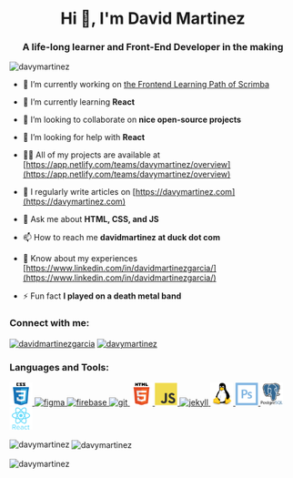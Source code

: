 <h1 align="center">Hi 👋, I'm David Martinez</h1>
<h3 align="center">A life-long learner and Front-End Developer in the making</h3>

<p align="left"> <img src="https://komarev.com/ghpvc/?username=davymartinez&label=Profile%20views&color=0e75b6&style=flat" alt="davymartinez" /> </p>

<!--p align="left"> <a href="https://github.com/ryo-ma/github-profile-trophy"><img src="https://github-profile-trophy.vercel.app/?username=davymartinez" alt="davymartinez" /></a> </p-->

- 🔭 I’m currently working on [the Frontend Learning Path of Scrimba](https://scrimba.com/learn/frontend)

- 🌱 I’m currently learning **React**

- 👯 I’m looking to collaborate on **nice open-source projects**

- 🤝 I’m looking for help with **React**

- 👨‍💻 All of my projects are available at [https://app.netlify.com/teams/davymartinez/overview](https://app.netlify.com/teams/davymartinez/overview)

- 📝 I regularly write articles on [https://davymartinez.com](https://davymartinez.com)

- 💬 Ask me about **HTML, CSS, and JS**

- 📫 How to reach me **davidmartinez at duck dot com**

- 📄 Know about my experiences [https://www.linkedin.com/in/davidmartinezgarcia/](https://www.linkedin.com/in/davidmartinezgarcia/)

- ⚡ Fun fact **I played on a death metal band**

<h3 align="left">Connect with me:</h3>
<p align="left">
<a href="https://linkedin.com/in/davidmartinezgarcia" target="blank"><img align="center" src="https://raw.githubusercontent.com/rahuldkjain/github-profile-readme-generator/master/src/images/icons/Social/linked-in-alt.svg" alt="davidmartinezgarcia" height="30" width="40" /></a>
<a href="https://codesandbox.com/davymartinez" target="blank"><img align="center" src="https://raw.githubusercontent.com/rahuldkjain/github-profile-readme-generator/master/src/images/icons/Social/codesandbox.svg" alt="davymartinez" height="30" width="40" /></a>
</p>

<h3 align="left">Languages and Tools:</h3>
<p align="left"> <a href="https://www.w3schools.com/css/" target="_blank" rel="noreferrer"> <img src="https://raw.githubusercontent.com/devicons/devicon/master/icons/css3/css3-original-wordmark.svg" alt="css3" width="40" height="40"/> </a> <a href="https://www.figma.com/" target="_blank" rel="noreferrer"> <img src="https://www.vectorlogo.zone/logos/figma/figma-icon.svg" alt="figma" width="40" height="40"/> </a> <a href="https://firebase.google.com/" target="_blank" rel="noreferrer"> <img src="https://www.vectorlogo.zone/logos/firebase/firebase-icon.svg" alt="firebase" width="40" height="40"/> </a> <a href="https://git-scm.com/" target="_blank" rel="noreferrer"> <img src="https://www.vectorlogo.zone/logos/git-scm/git-scm-icon.svg" alt="git" width="40" height="40"/> </a> <a href="https://www.w3.org/html/" target="_blank" rel="noreferrer"> <img src="https://raw.githubusercontent.com/devicons/devicon/master/icons/html5/html5-original-wordmark.svg" alt="html5" width="40" height="40"/> </a> <a href="https://developer.mozilla.org/en-US/docs/Web/JavaScript" target="_blank" rel="noreferrer"> <img src="https://raw.githubusercontent.com/devicons/devicon/master/icons/javascript/javascript-original.svg" alt="javascript" width="40" height="40"/> </a> <a href="https://jekyllrb.com/" target="_blank" rel="noreferrer"> <img src="https://www.vectorlogo.zone/logos/jekyllrb/jekyllrb-icon.svg" alt="jekyll" width="40" height="40"/> </a> <a href="https://www.linux.org/" target="_blank" rel="noreferrer"> <img src="https://raw.githubusercontent.com/devicons/devicon/master/icons/linux/linux-original.svg" alt="linux" width="40" height="40"/> </a> <a href="https://www.photoshop.com/en" target="_blank" rel="noreferrer"> <img src="https://raw.githubusercontent.com/devicons/devicon/master/icons/photoshop/photoshop-line.svg" alt="photoshop" width="40" height="40"/> </a> <a href="https://www.postgresql.org" target="_blank" rel="noreferrer"> <img src="https://raw.githubusercontent.com/devicons/devicon/master/icons/postgresql/postgresql-original-wordmark.svg" alt="postgresql" width="40" height="40"/> </a> <a href="https://reactjs.org/" target="_blank" rel="noreferrer"> <img src="https://raw.githubusercontent.com/devicons/devicon/master/icons/react/react-original-wordmark.svg" alt="react" width="40" height="40"/> </a> </p>

<p><img align="left" src="https://github-readme-stats.vercel.app/api/top-langs?username=davymartinez&show_icons=true&locale=en&layout=compact" alt="davymartinez" /></p>

<p>&nbsp;<img align="center" src="https://github-readme-stats.vercel.app/api?username=davymartinez&show_icons=true&locale=en" alt="davymartinez" /></p>

<p><img align="center" src="https://github-readme-streak-stats.herokuapp.com/?user=davymartinez&" alt="davymartinez" /></p>


